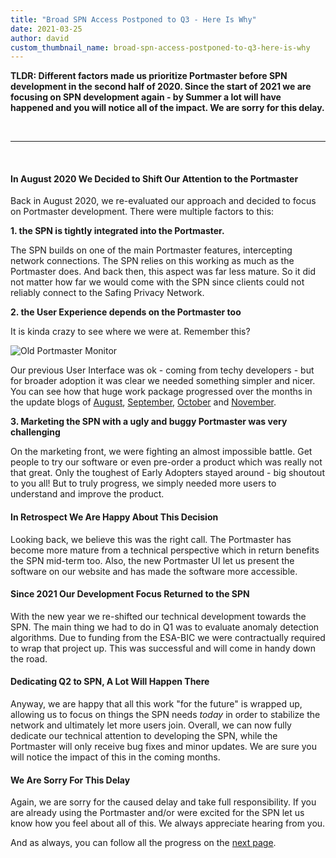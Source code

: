 ```yaml
---
title: "Broad SPN Access Postponed to Q3 - Here Is Why"
date: 2021-03-25
author: david
custom_thumbnail_name: broad-spn-access-postponed-to-q3-here-is-why
---
```


**TLDR: Different factors made us prioritize Portmaster before SPN development in the second half of 2020. Since the start of 2021 we are focusing on SPN development again - by Summer a lot will have happened and you will notice all of the impact. We are sorry for this delay.**

<br/>

---

<br/>

#### In August 2020 We Decided to Shift Our Attention to the Portmaster

Back in August 2020, we re-evaluated our approach and decided to focus on Portmaster development. There were multiple factors to this:

**1. the SPN is tightly integrated into the Portmaster.**

The SPN builds on one of the main Portmaster features, intercepting network connections. The SPN relies on this working as much as the Portmaster does. And back then, this aspect was far less mature. So it did not matter how far we would come with the SPN since clients could not reliably connect to the Safing Privacy Network.

**2. the User Experience depends on the Portmaster too**

It is kinda crazy to see where we were at. Remember this?

![Old Portmaster Monitor](https://assets.safing.io/podcast/images/e027/old_monitor.png)

Our previous User Interface was ok - coming from techy developers - but for broader adoption it was clear we needed something simpler and nicer. You can see how that huge work package progressed over the months in the update blogs of [August](https://safing.io/blog/2020/08/31/progress-update-august/), [September](https://safing.io/blog/2020/10/02/progress-update-september/), [October](https://safing.io/blog/2020/11/02/progress-update-october/) and [November](https://safing.io/blog/2020/12/03/progress-update-november/).

**3. Marketing the SPN with a ugly and buggy Portmaster was very challenging**

On the marketing front, we were fighting an almost impossible battle. Get people to try our software or even pre-order a product which was really not that great. Only the toughest of Early Adopters stayed around - big shoutout to you all! But to truly progress, we simply needed more users to understand and improve the product.

#### In Retrospect We Are Happy About This Decision

Looking back, we believe this was the right call. The Portmaster has become more mature from a technical perspective which in return benefits the SPN mid-term too. Also, the new Portmaster UI let us present the software on our website and has made the software more accessible.

#### Since 2021 Our Development Focus Returned to the SPN

With the new year we re-shifted our technical development towards the SPN. The main thing we had to do in Q1 was to evaluate anomaly detection algorithms. Due to funding from the ESA-BIC we were contractually required to wrap that project up. This was successful and will come in handy down the road.

#### Dedicating Q2 to SPN, A Lot Will Happen There

Anyway, we are happy that all this work "for the future" is wrapped up, allowing us to focus on things the SPN needs _today_ in order to stabilize the network and ultimately let more users join. Overall, we can now fully dedicate our technical attention to developing the SPN, while the Portmaster will only receive bug fixes and minor updates. We are sure you will notice the impact of this in the coming months.

#### We Are Sorry For This Delay

Again, we are sorry for the caused delay and take full responsibility. If you are already using the Portmaster and/or were excited for the SPN let us know how you feel about all of this. We always appreciate hearing from you.

And as always, you can follow all the progress on the [next page](/next/).

